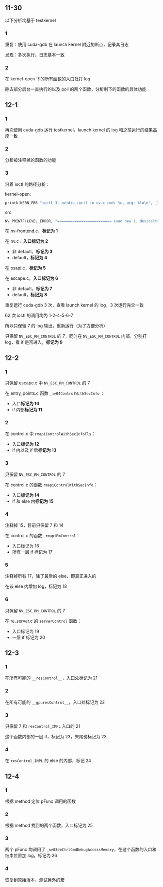 ## 11-30

以下分析均基于 testkernel

### 1

重复：使用 cuda-gdb 在 launch kernel 附近加断点，记录其日志

发现：多次执行，日志基本一致

### 2 

在 kernel-open 下的所有函数的入口处打 log

除去部分后台一直执行的以及 poll 的两个函数，分析剩下的函数的具体功能

## 12-1

### 1

再次使用 cuda-gdb 运行 testkernel，launch kernel 的 log 和之前运行的结果高度一致

### 2 

分析被注释掉的函数的功能

### 3

沿着 ioctl 的路径分析：

kernel-open:

```c
printk(KERN_ERR "ioctl 3. nvidia_ioctl in nv.c cmd: %u, arg: %lu\n", _IOC_NR(cmd), i_arg);
```

src:

```c
NV_PRINTF(LEVEL_ERROR, "========================= xuao new 1. deviceCtrlCmdHostGetCapsV2_IMPL in kern_bus_ctrl.c\n");
```

在 nv-frontend.c，**标记为 1**

在 nv.c：**入口标记为 2**

+ 非 default，**标记为 3**
+ default，**标记为 4**

在 osapi.c，**标记为 5**

在 escape.c，**入口标记为 6**

+ 非 default，**标记为 7**
+ default，**标记为 8**

重复运行 cuda-gdb 3 次，查看 launch kernel 的 log，3 次运行完全一致

62 次 ioctl 的调用均为 1-2-4-5-6-7

所以只保留 7 的 log 输出，重新运行（为了方便分析）

只保留 `NV_ESC_RM_CONTROL` 的 7，同时在 `NV_ESC_RM_CONTROL` 内部，分别打 log，看 if 是否进入，**标记为 9**

## 12-2

### 1

只保留 escape.c 中 `NV_ESC_RM_CONTROL` 的 7

在 entry_points.c 函数 `_nv04ControlWithSecInfo` ：

+ 入口**标记为 10**
+ if 内部**标记为 11**

### 2

在 control.c 中 `rmapiControlWithSecInfoTls`：

+ 入口**标记为 12**
+ if 内以及 if 后**标记为 13**

### 3 

只保留 `NV_ESC_RM_CONTROL` 的 7

在 control.c 的函数 `rmapiControlWithSecInfo`：

+ 入口**标记为 14**
+ if 和 else 内**标记为 15**

### 4 

注释掉 15，目前只保留 7 和 14

在 control.c 的函数 `_rmapiRmControl`：

+ 入口标记为 16
+ 所有一层 if 标记为 17

### 5 

注释掉所有 17，除了最后的 else，即真正进入的

在该 else 内增加 log，标记为 18

### 6

只保留 `NV_ESC_RM_CONTROL` 的 7

在 re_server.c 的 `serverControl` 函数：

+ 入口标记为 19
+ 一层 if 标记为 20

## 12-3

### 1 

在所有可能的 `__resControl__`，入口处标记为 21

### 2 

在所有可能的 `__gpuresControl__`，入口处标记为 22

### 3 

只保留 7 和 `resControl_IMPL` 入口的 21

这个函数内部的一层 if，标记为 23，末尾也标记为 23

### 4

在 `resControl_IMPL`  的 else 的内部，标记 24

## 12-4

### 1

根据 method 定位 pFunc 调用的函数

### 2

根据 method 找到的两个函数，入口标记为 25

### 3 

两个 pFunc 均调用了 `_nv83deCtrlCmdDebugAccessMemory`，在这个函数的入口和结束位置加 log，标记为 26

### 4 

恢复到原始版本，测试另外的宏
